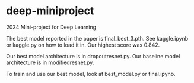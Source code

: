 # deep-miniproject
2024 Mini-project for Deep Learning 

The best model reported in the paper is final_best_3.pth. See kaggle.ipynb or kaggle.py on how to load it in. Our highest score was 0.842.

Our best model architecture is in dropoutresnet.py. Our baseline model architecture is in modifiedresnet.py.

To train and use our best model, look at best_model.py or final.ipynb.